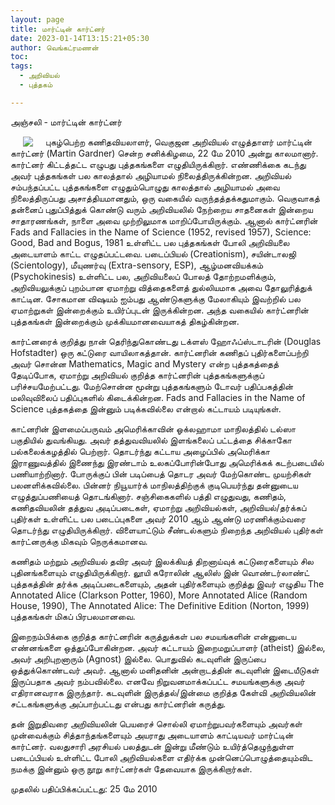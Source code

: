 ```yaml
---
layout: page
title: மார்ட்டின் கார்ட்னர்
date: 2023-01-14T13:15:21+05:30
author: வெங்கட்ரமணன்
toc:
tags:
  - அறிவியல்
  - புத்தகம்

---
```


அஞ்சலி - மார்ட்டின் கார்ட்னர் 

<img clear="none" align="left" hspace="20" src="/images/martin_gardner.jpg" > புகழ்பெற்ற கணிதவியலாளர், வெகுஜன அறிவியல் எழுத்தாளர் மார்ட்டின் கார்ட்னர் (Martin Gardner) சென்ற சனிக்கிழமை, 22 மே 2010 அன்று காலமானார்.  கார்ட்னர் கிட்டத்தட்ட எழுபது புத்தகங்களை எழுதியிருக்கிறார்.  எண்ணிக்கை கடந்து அவர் புத்தகங்கள் பல காலத்தால் அழியாமல் நிலைத்திருக்கின்றன.  அறிவியல் சம்பந்தப்பட்ட புத்தகங்களை எழுதும்பொழுது காலத்தால் அழியாமல் அவை நிலைத்திருப்பது அசாத்தியமானதும், ஒரு வகையில் வருந்தத்தக்கதுமாகும். வெகுவாகத் தன்னைப் புதுப்பித்துக் கொண்டு வரும் அறிவியலில் நேற்றைய சாதனைகள் இன்றைய சாதாரணங்கள், நாளை அவை முற்றிலுமாக மாறிப்போயிருக்கும்.  ஆனால் கார்ட்னரின் Fads and Fallacies in the Name of Science (1952, revised 1957), Science: Good, Bad and Bogus, 1981 உள்ளிட்ட பல புத்தகங்கள் போலி அறிவியலை அடையாளம் காட்ட எழுதப்பட்டவை.  படைப்பியல் (Creationism), சயின்டாலஜி (Scientology),  மீயுணர்வு (Extra-sensory, ESP), ஆழ்மனவியக்கம்  (Psychokinesis) உள்ளிட்ட பல, அறிவியலைப் போலத் தோற்றமளிக்கும், அறிவியலுக்குப் புறம்பான ஏமாற்று வித்தைகளைத் துல்லியமாக அவை தோலுரித்துக் காட்டின.  சோகமான விஷயம் ஐம்பது ஆண்டுகளுக்கு மேலாகியும் இவற்றில் பல ஏமாற்றுகள் இன்றைக்கும் உயிர்ப்புடன் இருக்கின்றன. அந்த வகையில் கார்ட்னரின் புத்தகங்கள் இன்றைக்கும் முக்கியமானவையாகத் திகழ்கின்றன.  

கார்ட்னரைக் குறித்து நான் தெரிந்துகொண்டது டக்ளஸ் ஹோஃப்ஸ்டாடரின் (Douglas Hofstadter) ஒரு கட்டுரை வாயிலாகத்தான். கார்ட்னரின் கணிதப் புதிர்களைப்பற்றி அவர் சொன்ன Mathematics, Magic and Mystery என்ற புத்தகத்தைத் தேடிப்போக, ஏமாற்று அறிவியல் குறித்த கார்ட்னரின் புத்தகங்களுக்குப் பரிச்சயமேற்பட்டது. மேற்சொன்ன மூன்று புத்தகங்களும் டோவர் பதிப்பகத்தின் மலிவுவிலைப் பதிப்புகளில் கிடைக்கின்றன. Fads and Fallacies in the Name of Science புத்தகத்தை இன்னும் படிக்கவில்லை என்றால் கட்டாயம் படியுங்கள்.

காட்னரின் இளமைப்பருவம் அமெரிக்காவின் ஓக்லஹாமா மாநிலத்தில் டல்ஸா பகுதியில் துவங்கியது. அவர் தத்துவவியலில் இளங்கலைப் பட்டத்தை சிக்காகோ பல்கலைக்கழத்தில் பெற்றார். தொடர்ந்து கட்டாய அழைப்பில் அமெரிக்கா இராணுவத்தில் இணைந்து இரண்டாம் உலகப்போரின்போது அமெரிக்கக் கடற்படையில் பணியாற்றினார்.  போருக்குப் பின் படிப்பைத் தொடர அவர் மேற்கொண்ட முயற்சிகள் பலனளிக்கவில்லை. பின்னர் நியூயார்க் மாநிலத்திற்குக் குடிபெயர்ந்து தன்னுடைய எழுத்துப்பணியைத் தொடங்கினார். சஞ்சிகைகளில் பத்தி எழுதுவது, கணிதம், கணிதவியலின் தத்துவ அடிப்படைகள், ஏமாற்று அறிவியல்கள், அறிவியல்/தர்க்கப் புதிர்கள் உள்ளிட்ட பல படைப்புகளை அவர் 2010 ஆம் ஆண்டு மரணிக்கும்வரை தொடர்ந்து எழுதியிருக்கிறார். விளையாட்டும் சீண்டல்களும் நிறைந்த அறிவியல் புதிர்கள் கார்ட்னருக்கு மிகவும் நெருக்கமானவ. 

கணிதம் மற்றும் அறிவியல் தவிர அவர் இலக்கியத் திறனாய்வுக் கட்டுரைகளையும் சில புதினங்களையும் எழுதியிருக்கிறார்.  லூயி கரோலின் ஆலிஸ் இன் வொண்டர்லாண்ட் புத்தகத்தின் தர்க்க அடிப்படைகளையும், அதன் புதிர்களையும் குறித்து இவர் எழுதிய The Annotated Alice (Clarkson Potter, 1960),  More Annotated Alice (Random House, 1990), The Annotated Alice: The Definitive Edition (Norton, 1999) புத்தகங்கள் மிகப் பிரபலமானவை. 

இறைநம்பிக்கை குறித்த கார்ட்னரின் கருத்துக்கள் பல சமயங்களின் என்னுடைய எண்னங்களை ஒத்துப்போகின்றன.  அவர் கட்டாயம் இறைமறுப்பாளர் (atheist) இல்லை, அவர் அறிபுறனாரும் (Agnost) இல்லை. பொதுவில் கடவுளின் இருப்பை ஒத்துக்கொண்டவர் அவர். ஆனால் மனிதனின் அன்றாடத்தின் கடவுளின் இடையீடுகள் இருப்பதாக அவர் நம்பவில்லை.  எனவே நிறுவனமாக்கப்பட்ட சமயங்களுக்கு அவர் எதிரானவராக இருந்தார்.  கடவுளின் இருத்தல்/இன்மை குறித்த கேள்வி அறிவியலின் சட்டகங்களுக்கு அப்பாற்பட்டது என்பது கார்ட்னரின் கருத்து.  

தன் இறுதிவரை அறிவியலின் பெயரைச் சொல்லி ஏமாற்றுபவர்களையும் அவர்கள் முன்வைக்கும் சித்தாந்தங்களையும் அயராது அடையாளம் காட்டியவர் மார்ட்டின் கார்ட்னர்.  வலதுசாரி அரசியல் பலத்துடன் இன்று மீண்டும் உயிர்த்தெழுந்துள்ள படைப்பியல் உள்ளிட்ட போலி அறிவியல்களை எதிர்க்க முன்னெப்பொழுத்தையும்விட நமக்கு இன்னும் ஒரு நூறு கார்ட்னர்கள் தேவையாக இருக்கிறார்கள்.  

முதலில் பதிப்பிக்கப்பட்டது: 25 மே 2010